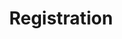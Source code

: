 ---
title: Registration
layout: design-pattern
category: Forms
permalink: ui-patterns/forms/registration/
design-pattern-type: mobile

what: >
 A form available for new users to set up their account, and provide relevant customer data.

why: >
 Allow users to create a new account in an application, before being able to sign in.

do: >
 * It should have a minimal number of inputs, elements without important functions.

 * Use preferably one screen, with the command button in plain sight.

 * Clearly mark the optional fields.

 * Use inline feedback to speed up the process and let the user know what’s going on.

 * Consider adding hide/show options to visualise the password.

 * Consider vertically aligned labels over horizontally aligned ones, especially in mobile.

 * Inform about field requirements clearly before the user enters them.

 * Offer feedback on system status once the user submits the form.

 * Once completed, consider the user flow, preferably redirect users to the sign in form with their email already entered.

 * Consider combining it with the connecting design pattern to import user details.

dont: >
 * It is not a sign in, it includes more fields and sets up the account initially.

 * Include Confirm Email and Confirm Password input fields, they are redundant.

 * Do not hide labels by only putting them as hints, consider using float labels instead.

tags: >
 Navigation, forms, user’s profile, new, registration, input, fields, float labels, password, e-mail, account, user, personal.

---
